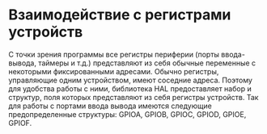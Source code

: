 # Взаимодействие с регистрами устройств

С точки зрения программы все регистры периферии (порты ввода-вывода, таймеры и т.д.) представляют из себя обычные переменные с некоторыми фиксированными адресами. Обычно регистры, управляющие одним устройством, имеют соседние адреса. Поэтому для удобства работы с ними, библиотека HAL предоставляет набор и структур, поля которых представляют из себя регистры устройств. Так для работы с портами ввода вывода имеются следующие предопределенные структуры: GPIOA, GPIOB, GPIOC, GPIOD, GPIOE, GPIOF.
